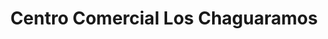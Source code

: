 ---
title: "Centro Comercial Los Chaguaramos"
url: /caracas/centro-comercial-los-chaguaramos/
shop: Einkaufszentrum
---
